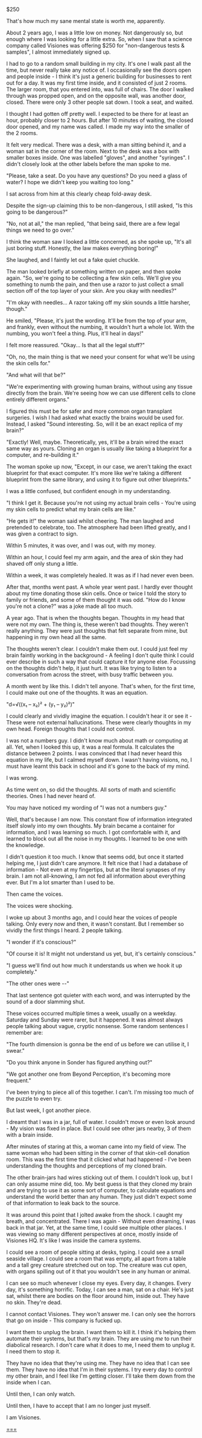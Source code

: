 $250

That's how much my sane mental state is worth me, apparently.

About 2 years ago, I was a little low on money. Not dangerously so, but enough where I was looking for a little extra. So, when I saw that a science company called Visiones was offering $250 for "non-dangerous tests & samples", I almost immediately signed up.

I had to go to a random small building in my city. It's one I walk past all the time, but never really take any notice of. I occasionally see the doors open and people inside - I think it's just a generic building for businesses to rent out for a day. It was my first time inside, and it consisted of just 2 rooms. The larger room, that you entered into, was full of chairs. The door I walked through was propped open, and on the opposite wall, was another door, closed. There were only 3 other people sat down. I took a seat, and waited.

I thought I had gotten off pretty well. I expected to be there for at least an hour, probably closer to 2 hours. But after 10 minutes of waiting, the closed door opened, and my name was called. I made my way into the smaller of the 2 rooms.

It felt very medical. There was a desk, with a man sitting behind it, and a woman sat in the corner of the room. Next to the desk was a box with smaller boxes inside. One was labelled "gloves", and another "syringes". I didn't closely look at the other labels before the man spoke to me.

"Please, take a seat. Do you have any questions? Do you need a glass of water? I hope we didn't keep you waiting too long."

I sat across from him at this clearly cheap fold-away desk.

Despite the sign-up claiming this to be non-dangerous, I still asked, "Is this going to be dangerous?"

"No, not at all," the man replied, "that being said, there are a few legal things we need to go over."

I think the woman saw I looked a little concerned, as she spoke up, "It's all just boring stuff. Honestly, the law makes everything boring!"

She laughed, and I faintly let out a fake quiet chuckle.

The man looked briefly at something written on paper, and then spoke again. "So, we're going to be collecting a few skin cells. We'll give you something to numb the pain, and then use a razor to just collect a small section off of the top layer of your skin. Are you okay with needles?"

"I'm okay with needles... A razor taking off my skin sounds a little harsher, though."

He smiled, "Please, it's just the wording. It'll be from the top of your arm, and frankly, even without the numbing, it wouldn't hurt a whole lot. With the numbing, you won't feel a thing. Plus, it'll heal in days!"

I felt more reassured. "Okay... Is that all the legal stuff?"

"Oh, no, the main thing is that we need your consent for what we'll be using the skin cells for."

"And what will that be?"

"We're experimenting with growing human brains, without using any tissue directly from the brain. We're seeing how we can use different cells to clone entirely different organs."

I figured this must be for safer and more common organ transplant surgeries. I wish I had asked what exactly the brains would be used for. Instead, I asked "Sound interesting. So, will it be an exact replica of my brain?"

"Exactly! Well, maybe. Theoretically, yes, it'll be a brain wired the exact same way as yours. Cloning an organ is usually like taking a blueprint for a computer, and re-building it."

The woman spoke up now, "Except, in our case, we aren't taking the exact blueprint for that exact computer. It's more like we're taking a different blueprint from the same library, and using it to figure out other blueprints."

I was a little confused, but confident enough in my understanding.

"I think I get it. Because you're not using my actual brain cells - You're using my skin cells to predict what my brain cells are like."

"He gets it!" the woman said whilst cheering. The man laughed and pretended to celebrate, too. The atmosphere had been lifted greatly, and I was given a contract to sign.

Within 5 minutes, it was over, and I was out, with my money.

Within an hour, I could feel my arm again, and the area of skin they had shaved off only stung a little.

Within a week, it was completely healed. It was as if I had never even been.

After that, months went past. A whole year went past. I hardly ever thought about my time donating those skin cells. Once or twice I told the story to family or friends, and some of them thought it was odd. "How do I know you're not a clone?" was a joke made all too much.

A year ago. That is when the thoughts began. Thoughts in my head that were not my own. The thing is, these weren't bad thoughts. They weren't really anything. They were just thoughts that felt separate from mine, but happening in my own head all the same.

The thoughts weren't clear. I couldn't make them out. I could just feel my brain faintly working in the background - A feeling I don't quite think I could ever describe in such a way that could capture it for anyone else. Focussing on the thoughts didn't help, it just hurt. It was like trying to listen to a conversation from across the street, with busy traffic between you.

A month went by like this. I didn't tell anyone. That's when, for the first time, I could make out one of the thoughts. It was an equation.

"d=√((x₁ – x₂)² + (y₁ – y₂)²)"

I could clearly and vividly imagine the equation. I couldn't hear it or see it - These were not external hallucinations. These were clearly thoughts in my own head. Foreign thoughts that I could not control.

I was not a numbers guy. I didn't know much about math or computing at all. Yet, when I looked this up, it was a real formula. It calculates the distance between 2 points. I was convinced that I had never heard this equation in my life, but I calmed myself down. I wasn't having visions, no, I must have learnt this back in school and it's gone to the back of my mind.

I was wrong.

As time went on, so did the thoughts. All sorts of math and scientific theories. Ones I had never heard of.

You may have noticed my wording of "I was not a numbers guy."

Well, that's because I am now. This constant flow of information integrated itself slowly into my own thoughts. My brain became a container for information, and I was learning so much. I got comfortable with it, and learned to block out all the noise in my thoughts. I learned to be one with the knowledge.

I didn't question it too much. I know that seems odd, but once it started helping me, I just didn't care anymore. It felt nice that I had a database of information - Not even at my fingertips, but at the literal synapses of my brain. I am not all-knowing, I am not fed all information about everything ever. But I'm a lot smarter than I used to be.

Then came the voices.

The voices were shocking.

I woke up about 3 months ago, and I could hear the voices of people talking. Only every now and then, it wasn't constant. But I remember so vividly the first things I heard. 2 people talking.

"I wonder if it's conscious?"

"Of course it is! It might not understand us yet, but, it's certainly conscious."

"I guess we'll find out how much it understands us when we hook it up completely."

"The other ones were --"

That last sentence got quieter with each word, and was interrupted by the sound of a door slamming shut.

These voices occurred multiple times a week, usually on a weekday. Saturday and Sunday were rarer, but it happened. It was almost always people talking about vague, cryptic nonsense. Some random sentences I remember are:

"The fourth dimension is gonna be the end of us before we can utilise it, I swear."

"Do you think anyone in Sonder has figured anything out?"

"We got another one from Beyond Perception, it's becoming more frequent."

I've been trying to piece all of this together. I can't. I'm missing too much of the puzzle to even try.

But last week, I got another piece.

I dreamt that I was in a jar, full of water. I couldn't move or even look around - My vision was fixed in place. But I could see other jars nearby, 3 of them with a brain inside.

After minutes of staring at this, a woman came into my field of view. The same woman who had been sitting in the corner of that skin-cell donation room. This was the first time that it clicked what had happened - I've been understanding the thoughts and perceptions of my cloned brain.

The other brain-jars had wires sticking out of them. I couldn't look up, but I can only assume mine did, too. My best guess is that they cloned my brain and are trying to use it as some sort of computer, to calculate equations and understand the world better than any human. They just didn't expect some of that information to leak back to the source.

It was around this point that I jolted awake from the shock. I caught my breath, and concentrated. There I was again - Without even dreaming, I was back in that jar. Yet, at the same time, I could see multiple other places. I was viewing so many different perspectives at once, mostly inside of Visiones HQ. It's like I was inside the camera systems.

I could see a room of people sitting at desks, typing. I could see a small seaside village. I could see a room that was empty, all apart from a table and a tall grey creature stretched out on top. The creature was cut open, with organs spilling out of it that you wouldn't see in any human or animal.

I can see so much whenever I close my eyes. Every day, it changes. Every day, it's something horrific. Today, I can see a man, sat on a chair. He's just sat, whilst there are bodies on the floor around him, inside out. They have no skin. They're dead.

I cannot contact Visiones. They won't answer me. I can only see the horrors that go on inside - This company is fucked up.

I want them to unplug the brain. I want them to kill it. I think it's helping them automate their systems, but that's *my* brain. They are using *me* to run their diabolical research. I don't care what it does to me, I need them to unplug it. I need them to stop it.

They have no idea that they're using me. They have no idea that I can see them. They have no idea that I'm in their systems. I try every day to control my other brain, and I feel like I'm getting closer. I'll take them down from the inside when I can.

Until then, I can only watch.

Until then, I have to accept that I am no longer just myself.

I am Visiones.

[===](https://www.reddit.com/r/BriteWrites)